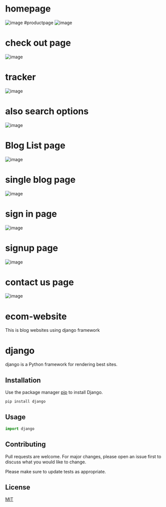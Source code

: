 
# homepage
![image](https://user-images.githubusercontent.com/61457302/124947348-60603500-e02d-11eb-8820-e2cef893c8ab.png)
#productpage
![image](https://user-images.githubusercontent.com/61457302/124947476-7c63d680-e02d-11eb-81c6-af830081a46c.png)

# check out page
![image](https://user-images.githubusercontent.com/61457302/125052355-80d9cf00-e0c1-11eb-8fbb-ef69c9beece4.png)

# tracker
![image](https://user-images.githubusercontent.com/61457302/125052532-b1216d80-e0c1-11eb-99ed-f5afb052d9f9.png)

# also search options
![image](https://user-images.githubusercontent.com/61457302/125052670-d9a96780-e0c1-11eb-9b88-d1de0ee83d90.png)


# Blog List page
![image](https://user-images.githubusercontent.com/61457302/124947576-930a2d80-e02d-11eb-98f3-a72277127f0f.png)

# single blog page
![image](https://user-images.githubusercontent.com/61457302/124947633-a0bfb300-e02d-11eb-8424-f3844f43d1c2.png)

# sign in page
![image](https://user-images.githubusercontent.com/61457302/124947756-c0ef7200-e02d-11eb-9c40-95f0b53fb9bc.png)
# signup page
![image](https://user-images.githubusercontent.com/61457302/124947873-d795c900-e02d-11eb-9bc1-14f5ff3cd97f.png)

# contact us page
![image](https://user-images.githubusercontent.com/61457302/124947978-ed0af300-e02d-11eb-8a4e-c00307649007.png)

# ecom-website
This is blog websites using django framework
# django

django is a Python framework for rendering best sites.

## Installation

Use the package manager [pip](https://pypi.org/project/Django/) to install Django.

```bash
pip install django
```

## Usage

```python
import django

```

## Contributing
Pull requests are welcome. For major changes, please open an issue first to discuss what you would like to change.

Please make sure to update tests as appropriate.

## License
[MIT]()
